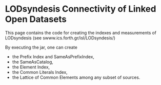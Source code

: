# LODsyndesis Connectivity of Linked Open Datasets
This page contains the code for creating the indexes and measurements of LODsyndesis (see  swww.ics.forth.gr/isl/LODsyndesis/)
<html>
 <body>
By executing the jar, one can create <ul>
<li>the Prefix Index and SameAsPrefixIndex, </li>
<li>the SameAsCatalog, </li>
<li>the Element Index, </li>
<li>the Common Literals Index, </li>
<li>the Lattice of Common Elements among any subset of sources.</li>
</ul> 
  
  
</body>
  
  
</html>
